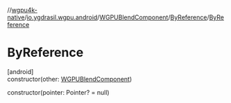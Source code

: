 //[wgpu4k-native](../../../../index.md)/[io.ygdrasil.wgpu.android](../../index.md)/[WGPUBlendComponent](../index.md)/[ByReference](index.md)/[ByReference](-by-reference.md)

# ByReference

[android]\
constructor(other: [WGPUBlendComponent](../index.md))

constructor(pointer: Pointer? = null)